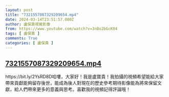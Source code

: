 ```yaml
---
layout: post
title: "7321557087329209654.mp4"
date: 2024-03-14T23:51:57.000Z
author: 盧保貴視覺影像
from: https://www.youtube.com/watch?v=3nBo2bGcK04
tags: [ 盧保貴 ]
comments: True
categories: [ 盧保貴 ]
---
```

<!--1710460317000-->
[7321557087329209654.mp4](https://www.youtube.com/watch?v=3nBo2bGcK04)
------

<div>
https://bit.ly/2YsRD8D哈嘍，大家好！我是盧寶貴！我拍攝的視頻希望能給大家帶來貢獻能夠留存後世，能成為後人對現在的歷史參考期待影像能為將來保留文獻，給人們帶來更多的意義與思考。喜歡我的視頻記得評論哦！
</div>
